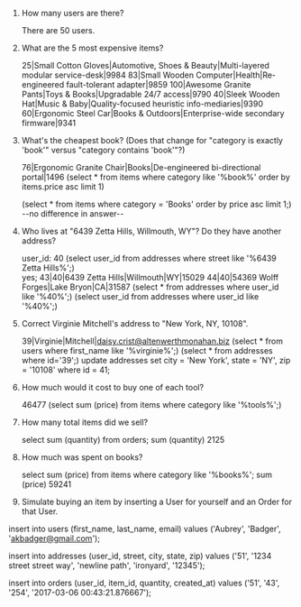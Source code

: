 1. How many users are there?

    There are 50 users.


2. What are the 5 most expensive items?

    25|Small Cotton Gloves|Automotive, Shoes & Beauty|Multi-layered modular service-desk|9984
    83|Small Wooden Computer|Health|Re-engineered fault-tolerant adapter|9859
    100|Awesome Granite Pants|Toys & Books|Upgradable 24/7 access|9790
    40|Sleek Wooden Hat|Music & Baby|Quality-focused heuristic info-mediaries|9390
    60|Ergonomic Steel Car|Books & Outdoors|Enterprise-wide secondary firmware|9341



3. What's the cheapest book? (Does that change for "category is exactly 'book'" versus "category contains 'book'"?)

    76|Ergonomic Granite Chair|Books|De-engineered bi-directional portal|1496
    (select * from items where category like '%book%' order by items.price asc limit 1)

    (select * from items where category = 'Books' order by price asc limit 1;)
    --no difference in answer--



4. Who lives at "6439 Zetta Hills, Willmouth, WY"? Do they have another address?
    
    user_id: 40
    (select user_id from addresses where street like '%6439 Zetta Hills%';)  
    yes;
    43|40|6439 Zetta Hills|Willmouth|WY|15029
    44|40|54369 Wolff Forges|Lake Bryon|CA|31587
    (select * from addresses where user_id like '%40%';)
    (select user_id from addresses where user_id like '%40%';)



5. Correct Virginie Mitchell's address to "New York, NY, 10108".

    39|Virginie|Mitchell|daisy.crist@altenwerthmonahan.biz
    (select * from users where first_name like '%virginie%';)
    (select * from addresses where id='39';)
    update addresses set city = 'New York', state = 'NY', zip = '10108' where id = 41;
    


6. How much would it cost to buy one of each tool?

    46477
    (select sum (price) from items where category like '%tools%';)


7. How many total items did we sell?

    select sum (quantity) from orders;
    sum (quantity)
    2125

8. How much was spent on books?

    select sum (price) from items where category like '%books%';
    sum (price)
    59241


9. Simulate buying an item by inserting a User for yourself and an Order for that User.

insert into users (first_name, last_name, email) values ('Aubrey', 'Badger', 'akbadger@gmail.com');

insert into addresses (user_id, street, city, state, zip) values ('51', '1234 street street way', 'newline path', 'ironyard', '12345');

insert into orders (user_id, item_id, quantity, created_at) values ('51', '43', '254', '2017-03-06 00:43:21.876667');

